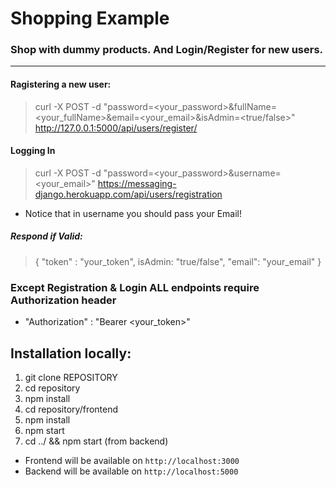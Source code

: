 # Shopping Example
### Shop with dummy products. And Login/Register for new users.
--- 
#### Ragistering a new user:
> curl -X POST -d "password=<your_password>&fullName=<your_fullName>&email=<your_email>&isAdmin=<true/false>" http://127.0.0.1:5000/api/users/register/
> 
#### Logging In
> curl -X POST -d "password=<your_password>&username=<your_email>" https://messaging-django.herokuapp.com/api/users/registration
* Notice that in username you should pass your Email!
##### Respond if Valid:
> { "token" : "your_token", isAdmin: "true/false", "email": "your_email" }

### Except Registration & Login ALL endpoints require Authorization header
- "Authorization" : "Bearer <your_token>"


## Installation locally:
1. git clone REPOSITORY
2. cd repository
3. npm install
4. cd repository/frontend
5. npm install
6. npm start
7. cd ../ && npm start (from backend)
   
* Frontend will be available on `http://localhost:3000`
* Backend will be available on `http://localhost:5000`


